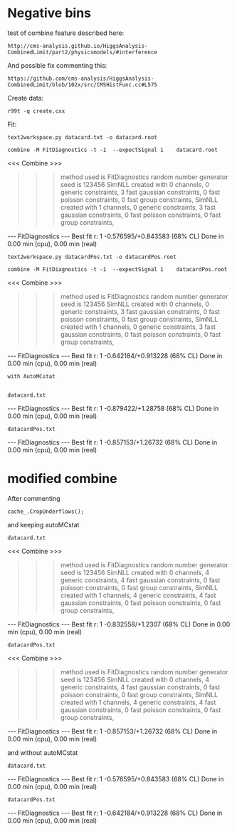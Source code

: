 Negative bins
====

test of combine feature described here:

    http://cms-analysis.github.io/HiggsAnalysis-CombinedLimit/part2/physicsmodels/#interference


And possible fix commenting this:
    
    https://github.com/cms-analysis/HiggsAnalysis-CombinedLimit/blob/102x/src/CMSHistFunc.cc#L575
    
    

    
    
Create data:

    r99t -q create.cxx
    
    
Fit:

    text2workspace.py datacard.txt -o datacard.root
              
    combine -M FitDiagnostics -t -1  --expectSignal 1    datacard.root
    
    

 <<< Combine >>> 
>>> method used is FitDiagnostics
>>> random number generator seed is 123456
SimNLL created with 0 channels, 0 generic constraints, 3 fast gaussian constraints, 0 fast poisson constraints, 0 fast group constraints, 
SimNLL created with 1 channels, 0 generic constraints, 3 fast gaussian constraints, 0 fast poisson constraints, 0 fast group constraints, 

 --- FitDiagnostics ---
Best fit r: 1  -0.576595/+0.843583  (68% CL)
Done in 0.00 min (cpu), 0.00 min (real)
    


    
    
    text2workspace.py datacardPos.txt -o datacardPos.root
              
    combine -M FitDiagnostics -t -1  --expectSignal 1    datacardPos.root

    
 <<< Combine >>> 
>>> method used is FitDiagnostics
>>> random number generator seed is 123456
SimNLL created with 0 channels, 0 generic constraints, 3 fast gaussian constraints, 0 fast poisson constraints, 0 fast group constraints, 
SimNLL created with 1 channels, 0 generic constraints, 3 fast gaussian constraints, 0 fast poisson constraints, 0 fast group constraints, 

 --- FitDiagnostics ---
Best fit r: 1  -0.642184/+0.913228  (68% CL)
Done in 0.00 min (cpu), 0.00 min (real)




    with AutoMCstat

    
    datacard.txt 
    
    
 --- FitDiagnostics ---
Best fit r: 1  -0.879422/+1.28758  (68% CL)
Done in 0.00 min (cpu), 0.00 min (real)


    datacardPos.txt 

 --- FitDiagnostics ---
Best fit r: 1  -0.857153/+1.26732  (68% CL)
Done in 0.00 min (cpu), 0.00 min (real)



modified combine
====

After commenting 

    cache_.CropUnderflows();

and keeping autoMCstat


    datacard.txt 

 <<< Combine >>> 
>>> method used is FitDiagnostics
>>> random number generator seed is 123456
SimNLL created with 0 channels, 4 generic constraints, 4 fast gaussian constraints, 0 fast poisson constraints, 0 fast group constraints, 
SimNLL created with 1 channels, 4 generic constraints, 4 fast gaussian constraints, 0 fast poisson constraints, 0 fast group constraints, 

 --- FitDiagnostics ---
Best fit r: 1  -0.832558/+1.2307  (68% CL)
Done in 0.00 min (cpu), 0.00 min (real)
    
    
    datacardPos.txt 

 <<< Combine >>> 
>>> method used is FitDiagnostics
>>> random number generator seed is 123456
SimNLL created with 0 channels, 4 generic constraints, 4 fast gaussian constraints, 0 fast poisson constraints, 0 fast group constraints, 
SimNLL created with 1 channels, 4 generic constraints, 4 fast gaussian constraints, 0 fast poisson constraints, 0 fast group constraints, 

 --- FitDiagnostics ---
Best fit r: 1  -0.857153/+1.26732  (68% CL)
Done in 0.00 min (cpu), 0.00 min (real)








and without autoMCstat

    datacard.txt 
    
  --- FitDiagnostics ---
Best fit r: 1  -0.576595/+0.843583  (68% CL)
Done in 0.00 min (cpu), 0.00 min (real)



    datacardPos.txt 

 --- FitDiagnostics ---
Best fit r: 1  -0.642184/+0.913228  (68% CL)
Done in 0.00 min (cpu), 0.00 min (real)




